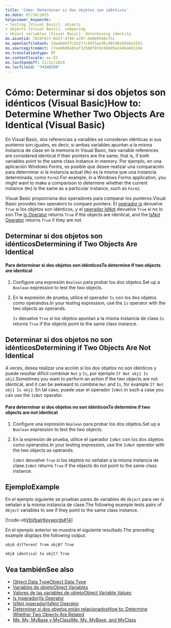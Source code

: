 ```yaml
---
title: 'Cómo: Determinar si dos objetos son idénticos'
ms.date: 07/20/2015
helpviewer_keywords:
- testing [Visual Basic], objects
- objects [Visual Basic], comparing
- object variables [Visual Basic], determining identity
ms.assetid: 7829f817-0d1f-4749-a707-de0b95e0cf5c
ms.openlocfilehash: 5deebd4ffc5b277c94f5ae36c00fd6e5010a1551
ms.sourcegitcommit: 17ee6605e01ef32506f8fdc686954244ba6911de
ms.translationtype: MT
ms.contentlocale: es-ES
ms.lasthandoff: 11/22/2019
ms.locfileid: "74348599"
---
```

# <a name="how-to-determine-whether-two-objects-are-identical-visual-basic"></a><span data-ttu-id="8504b-102">Cómo: Determinar si dos objetos son idénticos (Visual Basic)</span><span class="sxs-lookup"><span data-stu-id="8504b-102">How to: Determine Whether Two Objects Are Identical (Visual Basic)</span></span>
<span data-ttu-id="8504b-103">En Visual Basic, dos referencias a variables se consideran idénticas si sus punteros son iguales, es decir, si ambas variables apuntan a la misma instancia de clase en la memoria.</span><span class="sxs-lookup"><span data-stu-id="8504b-103">In Visual Basic, two variable references are considered identical if their pointers are the same, that is, if both variables point to the same class instance in memory.</span></span> <span data-ttu-id="8504b-104">Por ejemplo, en una aplicación Windows Forms, es posible que desee realizar una comparación para determinar si la instancia actual (`Me`) es la misma que una instancia determinada, como `Form2`.</span><span class="sxs-lookup"><span data-stu-id="8504b-104">For example, in a Windows Forms application, you might want to make a comparison to determine whether the current instance (`Me`) is the same as a particular instance, such as `Form2`.</span></span>  
  
 <span data-ttu-id="8504b-105">Visual Basic proporciona dos operadores para comparar los punteros.</span><span class="sxs-lookup"><span data-stu-id="8504b-105">Visual Basic provides two operators to compare pointers.</span></span> <span data-ttu-id="8504b-106">El [operador is](../../../../visual-basic/language-reference/operators/is-operator.md) devuelve `True` si los objetos son idénticos, y el [operador IsNot](../../../../visual-basic/language-reference/operators/isnot-operator.md) devuelve `True` si no lo son.</span><span class="sxs-lookup"><span data-stu-id="8504b-106">The [Is Operator](../../../../visual-basic/language-reference/operators/is-operator.md) returns `True` if the objects are identical, and the [IsNot Operator](../../../../visual-basic/language-reference/operators/isnot-operator.md) returns `True` if they are not.</span></span>  
  
## <a name="determining-if-two-objects-are-identical"></a><span data-ttu-id="8504b-107">Determinar si dos objetos son idénticos</span><span class="sxs-lookup"><span data-stu-id="8504b-107">Determining if Two Objects Are Identical</span></span>  
  
#### <a name="to-determine-if-two-objects-are-identical"></a><span data-ttu-id="8504b-108">Para determinar si dos objetos son idénticos</span><span class="sxs-lookup"><span data-stu-id="8504b-108">To determine if two objects are identical</span></span>  
  
1. <span data-ttu-id="8504b-109">Configure una expresión `Boolean` para probar los dos objetos.</span><span class="sxs-lookup"><span data-stu-id="8504b-109">Set up a `Boolean` expression to test the two objects.</span></span>  
  
2. <span data-ttu-id="8504b-110">En la expresión de prueba, utilice el operador `Is` con los dos objetos como operandos.</span><span class="sxs-lookup"><span data-stu-id="8504b-110">In your testing expression, use the `Is` operator with the two objects as operands.</span></span>  
  
     <span data-ttu-id="8504b-111">`Is` devuelve `True` si los objetos apuntan a la misma instancia de clase.</span><span class="sxs-lookup"><span data-stu-id="8504b-111">`Is` returns `True` if the objects point to the same class instance.</span></span>  
  
## <a name="determining-if-two-objects-are-not-identical"></a><span data-ttu-id="8504b-112">Determinar si dos objetos no son idénticos</span><span class="sxs-lookup"><span data-stu-id="8504b-112">Determining if Two Objects Are Not Identical</span></span>  
 <span data-ttu-id="8504b-113">A veces, desea realizar una acción si los dos objetos no son idénticos y puede resultar difícil combinar `Not` y `Is`, por ejemplo `If Not obj1 Is obj2`.</span><span class="sxs-lookup"><span data-stu-id="8504b-113">Sometimes you want to perform an action if the two objects are not identical, and it can be awkward to combine `Not` and `Is`, for example `If Not obj1 Is obj2`.</span></span> <span data-ttu-id="8504b-114">En tal caso, puede usar el operador `IsNot`.</span><span class="sxs-lookup"><span data-stu-id="8504b-114">In such a case you can use the `IsNot` operator.</span></span>  
  
#### <a name="to-determine-if-two-objects-are-not-identical"></a><span data-ttu-id="8504b-115">Para determinar si dos objetos no son idénticos</span><span class="sxs-lookup"><span data-stu-id="8504b-115">To determine if two objects are not identical</span></span>  
  
1. <span data-ttu-id="8504b-116">Configure una expresión `Boolean` para probar los dos objetos.</span><span class="sxs-lookup"><span data-stu-id="8504b-116">Set up a `Boolean` expression to test the two objects.</span></span>  
  
2. <span data-ttu-id="8504b-117">En la expresión de prueba, utilice el operador `IsNot` con los dos objetos como operandos.</span><span class="sxs-lookup"><span data-stu-id="8504b-117">In your testing expression, use the `IsNot` operator with the two objects as operands.</span></span>  
  
     <span data-ttu-id="8504b-118">`IsNot` devuelve `True` si los objetos no señalan a la misma instancia de clase.</span><span class="sxs-lookup"><span data-stu-id="8504b-118">`IsNot` returns `True` if the objects do not point to the same class instance.</span></span>  
  
## <a name="example"></a><span data-ttu-id="8504b-119">Ejemplo</span><span class="sxs-lookup"><span data-stu-id="8504b-119">Example</span></span>  
 <span data-ttu-id="8504b-120">En el ejemplo siguiente se prueban pares de variables de `Object` para ver si señalan a la misma instancia de clase.</span><span class="sxs-lookup"><span data-stu-id="8504b-120">The following example tests pairs of `Object` variables to see if they point to the same class instance.</span></span>  
  
 [!code-vb[VbVbalrKeywords#14](~/samples/snippets/visualbasic/VS_Snippets_VBCSharp/VbVbalrKeywords/VB/class7.vb#14)]  
  
 <span data-ttu-id="8504b-121">En el ejemplo anterior se muestra el siguiente resultado.</span><span class="sxs-lookup"><span data-stu-id="8504b-121">The preceding example displays the following output.</span></span>  
  
 `objA different from objB? True`  
  
 `objA identical to objC? True`  
  
## <a name="see-also"></a><span data-ttu-id="8504b-122">Vea también</span><span class="sxs-lookup"><span data-stu-id="8504b-122">See also</span></span>

- [<span data-ttu-id="8504b-123">Object Data Type</span><span class="sxs-lookup"><span data-stu-id="8504b-123">Object Data Type</span></span>](../../../../visual-basic/language-reference/data-types/object-data-type.md)
- [<span data-ttu-id="8504b-124">Variables de objeto</span><span class="sxs-lookup"><span data-stu-id="8504b-124">Object Variables</span></span>](../../../../visual-basic/programming-guide/language-features/variables/object-variables.md)
- [<span data-ttu-id="8504b-125">Valores de las variables de objeto</span><span class="sxs-lookup"><span data-stu-id="8504b-125">Object Variable Values</span></span>](../../../../visual-basic/programming-guide/language-features/variables/object-variable-values.md)
- [<span data-ttu-id="8504b-126">Is (operador)</span><span class="sxs-lookup"><span data-stu-id="8504b-126">Is Operator</span></span>](../../../../visual-basic/language-reference/operators/is-operator.md)
- [<span data-ttu-id="8504b-127">IsNot (operador)</span><span class="sxs-lookup"><span data-stu-id="8504b-127">IsNot Operator</span></span>](../../../../visual-basic/language-reference/operators/isnot-operator.md)
- [<span data-ttu-id="8504b-128">Determinar si dos objetos están relacionados</span><span class="sxs-lookup"><span data-stu-id="8504b-128">How to: Determine Whether Two Objects Are Related</span></span>](../../../../visual-basic/programming-guide/language-features/variables/how-to-determine-whether-two-objects-are-related.md)
- [<span data-ttu-id="8504b-129">Me, My, MyBase y MyClass</span><span class="sxs-lookup"><span data-stu-id="8504b-129">Me, My, MyBase, and MyClass</span></span>](../../../../visual-basic/programming-guide/program-structure/me-my-mybase-and-myclass.md)
